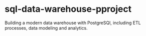 # sql-data-warehouse-pproject
Building a modern data warehouse with PostgreSQl, including ETL processes, data modeling and analytics.
